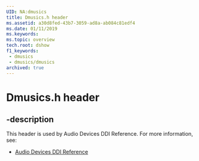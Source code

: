```yaml
---
UID: NA:dmusics
title: Dmusics.h header
ms.assetid: a30d8fed-43b7-3059-ad8a-ab084c81edf4
ms.date: 01/11/2019
ms.keywords: 
ms.topic: overview
tech.root: dshow
f1_keywords:
 - dmusics
 - dmusics/dmusics
archived: true
---
```


# Dmusics.h header


## -description

This header is used by Audio Devices DDI Reference. For more information, see:

- [Audio Devices DDI Reference](../_audio/index.md)


